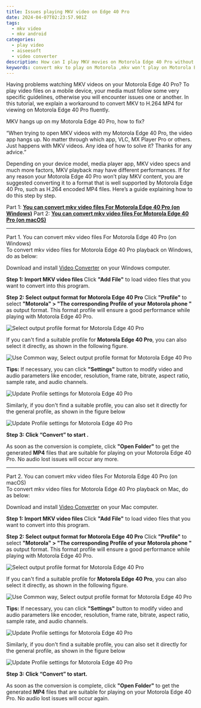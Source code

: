 ```yaml
---
title: Issues playing MKV video on Edge 40 Pro
date: 2024-04-07T02:23:57.901Z
tags: 
  - mkv video
  - mkv android
categories: 
  - play video
  - aiseesoft
  - video converter
description: How can I play MKV movies on Motorola Edge 40 Pro without lagging or stuttering issues? This article guides you through the process of converting MKV video files to H.264 MP4 for viewing on Motorola Edge 40 Pro smoothly. 
keywords: convert mkv to play on Motorola ,mkv won't play on Motorola Edge 40 Pro,mkv playback on Motorola Edge 40 Pro,best mkv to Edge 40 Pro converter,mkv won't play on Motorola ,convert MKV for Motorola Edge 40 Pro playing,best mkv transcoder android,mkv converter android 2018,video converter 720p to 1080p in android,how to convert mkv into h264 on android,mkv to h264 converter android,mkv to mp4 video converter for android
---
```


<div class="atpl-content atpl-for-aiseesoft-video-converter play-mkv-on-android">

<div class="atpl-post-description-part-1">
<div class="tpl-content-sub-paragraph-normal">
    <p>
      Having problems watching MKV videos on your Motorola Edge 40 Pro? To play video files on a mobile device, your media must follow some very specific guidelines, otherwise you will encounter issues one or another. In this tutorial, we explain a workaround to convert MKV to H.264 MP4 for viewing on Motorola Edge 40 Pro fluently. 
    </p>
  </div>
</div>



<div class="atpl-post-description-part-2">
<div class="tpl-content-sub-paragraph-question">
    MKV hangs up on my Motorola Edge 40 Pro, how to fix?
</div>
<div class="tpl-content-sub-paragraph-content">
  <p>
    “When trying to open MKV videos with my Motorola Edge 40 Pro, the video app hangs up. No matter through which app, VLC, MX Player Pro or others. Just happens with MKV videos. Any idea of how to solve it? Thanks for any advice.”
  </p>
  <p>
    Depending on your device model, media player app, MKV video specs and much more factors, MKV playback may have different performances. If for any reason your Motorola Edge 40 Pro won’t play MKV content, you are suggested converting it to a format that is well supported by Motorola Edge 40 Pro, such as H.264 encoded MP4 files. Here’s a guide explaining how to do this step by step.
  </p>
</div>
</div>


Part 1: <strong><a href="#p1">You can convert mkv video files For Motorola Edge 40 Pro (on Windows)</a></strong>
Part 2: <strong><a href="#p2">You can convert mkv video files For Motorola Edge 40 Pro (on macOS)</a></strong>



<!-- Part 1 -->
<a id="p1" name="p1" ></a><hr>

<div class="atpl-step-part-style">Part 1. You can convert mkv video files For Motorola Edge 40 Pro (on Windows)</div>
To convert mkv video files for Motorola Edge 40 Pro playback on Windows, do as below:

Download and install <a class="atpl-step-content-a-style" href="https://tools.techidaily.com/aiseesoft-total-video-converter/" >Video Converter</a> on your Windows computer.

<strong>Step 1: Import MKV video files </strong>
Click <b>"Add File"</b> to load video files that you want to convert into this program.

<strong>Step 2: Select output format for Motorola Edge 40 Pro</strong>
Click <b>"Profile"</b> to select <b>"Motorola" > "The corresponding Profile of your Motorola phone "</b> as output format. This format profile will ensure a good performance while playing with Motorola Edge 40 Pro.

<img src="https://tools.techidaily.com/images/apps/aiseesoft/video-converter/devices/moto/fv.mp4/win/profile-3.png" class="atpl-imgstyle" alt="Select output profile format for Motorola Edge 40 Pro" />

If you can't find a suitable profile for **Motorola Edge 40 Pro**, you can also select it directly, as shown in the following figure.

<img src="https://tools.techidaily.com/images/apps/aiseesoft/video-converter/devices/common_android/fv.mp4/win/profile.png" class="atpl-imgstyle" alt="Use Common way, Select output profile format for Motorola Edge 40 Pro" />

<strong>Tips:</strong>
If necessary, you can click <b>"Settings"</b> button to modify video and audio parameters like encoder, resolution, frame rate, bitrate, aspect ratio, sample rate, and audio channels. 

<img src="https://tools.techidaily.com/images/apps/aiseesoft/video-converter/devices/moto/fv.mp4/win/settings-3.png" class="atpl-imgstyle"  alt="Update Profile settings for Motorola Edge 40 Pro" />

Similarly, if you don't find a suitable profile, you can also set it directly for the general profile, as shown in the figure below

<img src="https://tools.techidaily.com/images/apps/aiseesoft/video-converter/devices/common_android/fv.mp4/win/settings.png" class="atpl-imgstyle"  alt="Update Profile settings for Motorola Edge 40 Pro" />

<strong>Step 3: Click “Convert” to start .</strong>

As soon as the conversion is complete, click <b>"Open Folder"</b> to get the generated <b>MP4</b> files that are suitable for playing on your Motorola Edge 40 Pro. No audio lost issues will occur any more.

<!-- Part 2 -->
<a id="p2" name="p2"></a><hr>

<div class="atpl-step-part-style">Part 2. You can convert mkv video files For Motorola Edge 40 Pro (on macOS)</div>
To convert mkv video files for Motorola Edge 40 Pro playback on Mac, do as below:

Download and install <a class="atpl-step-content-a-style" href="https://tools.techidaily.com/aiseesoft-total-video-converter/" >Video Converter</a> on your Mac computer.

<strong>Step 1: Import MKV video files </strong>
Click <b>"Add File"</b> to load video files that you want to convert into this program.

<strong>Step 2: Select output format for Motorola Edge 40 Pro</strong>
Click <b>"Profile"</b> to select <b>"Motorola" > "The corresponding Profile of your Motorola phone "</b> as output format. This format profile will ensure a good performance while playing with Motorola Edge 40 Pro.

<img src="https://tools.techidaily.com/images/apps/aiseesoft/video-converter/devices/moto/fv.mp4/mac/profile.png" class="atpl-imgstyle" alt="Select output profile format for Motorola Edge 40 Pro" />

If you can't find a suitable profile for **Motorola Edge 40 Pro**, you can also select it directly, as shown in the following figure.

<img src="https://tools.techidaily.com/images/apps/aiseesoft/video-converter/devices/common_android/fv.mp4/mac/profile.png" class="atpl-imgstyle" alt="Use Common way, Select output profile format for Motorola Edge 40 Pro" />

<strong>Tips:</strong>
If necessary, you can click <b>"Settings"</b> button to modify video and audio parameters like encoder, resolution, frame rate, bitrate, aspect ratio, sample rate, and audio channels. 

<img src="https://tools.techidaily.com/images/apps/aiseesoft/video-converter/devices/moto/fv.mp4/mac/settings.png" class="atpl-imgstyle"  alt="Update Profile settings for Motorola Edge 40 Pro" />

Similarly, if you don't find a suitable profile, you can also set it directly for the general profile, as shown in the figure below

<img src="https://tools.techidaily.com/images/apps/aiseesoft/video-converter/devices/common_android/fv.mp4/win/settings.png" class="atpl-imgstyle"  alt="Update Profile settings for Motorola Edge 40 Pro" />

<strong>Step 3: Click “Convert” to start.</strong>

As soon as the conversion is complete, click <b>"Open Folder"</b> to get the generated <b>MP4</b> files that are suitable for playing on your Motorola Edge 40 Pro. No audio lost issues will occur again.



<div class="atpl-post-end">
  <div class="atpl-post-device-model-description">
    
  </div>
</div>

<ins class="adsbygoogle"
     style="display:block"
     data-ad-client="ca-pub-7571918770474297"
     data-ad-slot="8358498916"
     data-ad-format="auto"
     data-full-width-responsive="true"></ins>


</div>